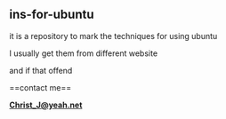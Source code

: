 ## ins-for-ubuntu
it is a repository to mark the techniques for using ubuntu

I usually get them from different website

and if that offend

==contact me==

**Christ_J@yeah.net**
